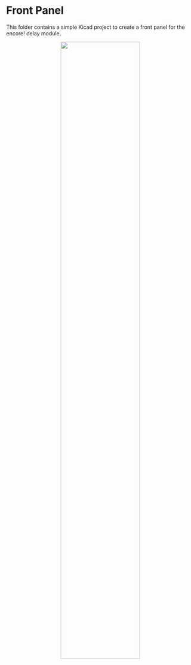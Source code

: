 # Front Panel

This folder contains a simple Kicad project to create a front panel for the encore! delay module.

<p width=100%, align="center">
<img width=65%, src="https://github.com/m0xpd/encore/assets/3152962/079267df-c61b-4a46-a62b-c24c37356298">
</p>  

